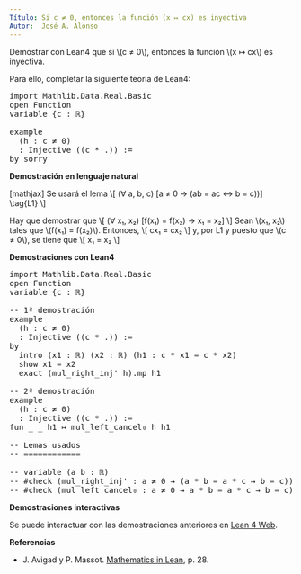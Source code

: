 ```yaml
---
Título: Si c ≠ 0, entonces la función (x ↦ cx) es inyectiva
Autor:  José A. Alonso
---
```


Demostrar con Lean4 que si \\(c ≠ 0\\), entonces la función \\(x ↦ cx\\) es inyectiva.

Para ello, completar la siguiente teoría de Lean4:

<pre lang="lean">
import Mathlib.Data.Real.Basic
open Function
variable {c : ℝ}

example
  (h : c ≠ 0)
  : Injective ((c * .)) :=
by sorry
</pre>
<!--more-->

<b>Demostración en lenguaje natural</b>

[mathjax]
Se usará el lema
\\[ (∀ a, b, c) [a ≠ 0 → (ab = ac ↔ b = c))] \\tag{L1} \\]

Hay que demostrar que
\\[ (∀ x₁, x₂) [f(x₁) = f(x₂) → x₁ = x₂] \\]
Sean \\(x₁, x₂\\) tales que \\(f(x₁) = f(x₂)\\). Entonces,
\\[ cx₁ = cx₂ \\]
y, por L1 y puesto que \\(c ≠ 0\\), se tiene que
\\[ x₁ = x₂ \\]

<b>Demostraciones con Lean4</b>

<pre lang="lean">
import Mathlib.Data.Real.Basic
open Function
variable {c : ℝ}

-- 1ª demostración
example
  (h : c ≠ 0)
  : Injective ((c * .)) :=
by
  intro (x1 : ℝ) (x2 : ℝ) (h1 : c * x1 = c * x2)
  show x1 = x2
  exact (mul_right_inj' h).mp h1

-- 2ª demostración
example
  (h : c ≠ 0)
  : Injective ((c * .)) :=
fun _ _ h1 ↦ mul_left_cancel₀ h h1

-- Lemas usados
-- ============

-- variable (a b : ℝ)
-- #check (mul_right_inj' : a ≠ 0 → (a * b = a * c ↔ b = c))
-- #check (mul_left_cancel₀ : a ≠ 0 → a * b = a * c → b = c)
</pre>

<b>Demostraciones interactivas</b>

Se puede interactuar con las demostraciones anteriores en <a href="https://live.lean-lang.org/#url=https://raw.githubusercontent.com/jaalonso/Calculemus2/main/src/Producto_constante_no_nula_es_inyectiva.lean" rel="noopener noreferrer" target="_blank">Lean 4 Web</a>.

<b>Referencias</b>

<ul>
<li> J. Avigad y P. Massot. <a href="https://bit.ly/3U4UjBk">Mathematics in Lean</a>, p. 28.</li>
</ul>
